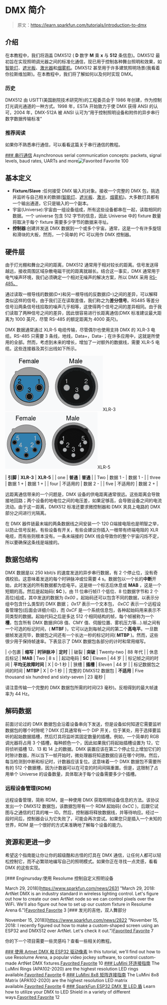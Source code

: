 # DMX 简介

> 原文：<https://learn.sparkfun.com/tutorials/introduction-to-dmx>

## 介绍

在本教程中，我们将涵盖 DMX512 ( **D** 数字 **M** 乘 **x** 与 **512** 条信息)。DMX512 最初旨在实现照明调光器之间的标准化通信，现已用于控制各种舞台照明和效果，如[智能灯](https://en.wikipedia.org/wiki/Intelligent_lighting)、[遮光板](https://en.wikipedia.org/wiki/Gobo_(lighting))、[激光器](https://en.wikipedia.org/wiki/Laser_lighting_display)和[烟雾机](https://en.wikipedia.org/wiki/Fog_machine)。DMX512 甚至用于许多建筑照明场景(我看着你拉斯维加斯)。在本教程中，我们将了解如何以及何时实现 DMX。

### 历史

DMX512 由 USITT(美国剧院技术研究所)的工程委员会于 1986 年创建，作为控制灯光调光通道的一种方式。1998 年，ESTA 开始致力于使 DMX 获得 ANSI 的认可，2004 年，DMX-512A 被 ANSI 认可为“用于控制照明设备和附件的异步串行数字数据传输标准”

### 推荐阅读

如果你不熟悉串行通信，可以看看这篇关于串行通信的教程。

[](https://learn.sparkfun.com/tutorials/serial-communication) [### 串行通信](https://learn.sparkfun.com/tutorials/serial-communication) Asynchronous serial communication concepts: packets, signal levels, baud rates, UARTs and more![Favorited Favorite](# "Add to favorites") 100

## 基本定义

*   **Fixture/Slave** :任何接受 DMX 输入的对象。接收一个完整的 DMX 包，挑选并监听与自己相关的数据([智能灯](https://en.wikipedia.org/wiki/Intelligent_lighting)、[遮光板](https://en.wikipedia.org/wiki/Gobo_(lighting))、[激光](https://en.wikipedia.org/wiki/Laser_lighting_display)、[烟雾机](https://en.wikipedia.org/wiki/Fog_machine))。大多数灯具都有一个输出通道，它只是输入的一个副本。
*   宇宙(Universe):宇宙由一组设备组成，所有这些设备都串在一起，读取相同的数据。一个 universe 包含 512 字节的信息，因此 Universe 中的 fixture 数量将取决于每个 fixture 需要多少字节的数据来寻址。
*   **控制器**:创建并发送 DMX 数据到一个或多个宇宙。通常，这是一个有许多旋钮和滑块的大板，然而，一个简单的 PC 可以用作 DMX 控制器。

## 硬件层

由于灯光棚和舞台之间的距离，DMX512 通常用于相对较长的距离。信号发送得越远，接收周围区域杂散电磁干扰的距离就越长。结合这一事实，DMX 通常用于电气噪声环境，我们必须确定一个相对无噪声的解决方案，所以 DMX 采用 [RS-485。](https://en.wikipedia.org/wiki/RS-485)

通过读取一根导线的数据(D+)和另一根导线的反数据(D-)之间的差异，可以解释类似这样的信号。由于我们正在读取差值，我们称之为**差分信号**。RS485 等差分信号沿两条信号线拾取的噪声几乎相等，这使得两个信号之间的差异相同。由于我们读取了两种信号之间的差异，因此很容易进行长距离通信(DMX 标准建议最大距离为 1000 英尺，尽管 RS-485 的额定距离为 4000 英尺)。

DMX 数据通常通过 XLR-5 电缆传输，尽管偶尔也使用支持 DMX 的 XLR-3 电缆。RS-485 只需要 3 条线，地线，Data+，Data-；在许多应用中，这就是所使用的全部。然而，考虑到未来的增长，增加了一对额外的数据线，需要 XLR-5 电缆。这些连接器及其引出线如下所示。

[![XLR-3](img/6d9693359b7b1ecd0c2adbacfa94e057.png)](https://cdn.sparkfun.com/assets/learn_tutorials/8/3/6/xlr-3_vs_5.PNG)XLR-3[![XLR-5](img/025371a0138053b0d466155ea483cff9.png)](https://cdn.sparkfun.com/assets/learn_tutorials/8/3/6/XLR-5.PNG)XLR-5

| **引脚** | **XLR-3** | **XLR-5** |
| one | **普通** | **普通** |
| Two | 数据 1 - | 数据 1 - |
| three | 数据 1 + | 数据 1 + |
| four | 不适用的 | 数据 2 - |
| five | 不适用的 | 数据 2 + |

远距离通信带来的一个问题是，DMX 设备的供电距离通常很远。这些距离会导致接地回路；两个设备的地电位之间的电压差，如果足够高，会导致设备之间的电流流动。由于这一距离，DMX512 标准还要求微控制器和 DMX 夹具上电路的 DMX 部分之间进行光隔离。

在 DMX 器件链最末端的两条数据线之间安装一个 120 &ohm;端接电阻也是明智之举，以防止信号反射。有些设备有开关，有些会建议你插入一根带有终端电阻的 XLR 电缆，而有些则根本没有。一条未端接的 DMX 线会导致你的整个宇宙闪烁不定，所以要确保这条线是端接的。

## 数据包结构

DMX 数据是以 250 kbit/s 的速度发送的异步串行数据，有 2 个停止位，没有奇偶校验。这意味着发送的每个时钟脉冲或位需要 4 s。数据包以一个长的**中断**开始，此时发送的所有数据都为低电平。这是继一个标志后休息或 **MAB** ，这是一个短期的高。然后是起始码( **SC** )，由 11 位串行帧(1 个低位、8 位数据字节和 2 个高位)组成，其中发送的数据为 *0x00* 。起始码还可以包含不同的数据，以表示分组中包含什么类型的 DMX 数据； *0x17* 表示一个文本包， *0xCC* 表示一个远程设备管理包(后面会详细介绍)，而 *0xCF* 是一个系统信息包，各种起始码用来表示不同类型的数据。起始代码之后是多达 512 个相同结构的帧，每个帧被称为一个**槽**，包含所有 DMX 数据(RGB 值、CMY 值、伺服位置、雾机压力等...).帧之间有一个可选的标记时间，( **MTBF** )，它可以达到每帧之间的第二个**高电平**。一旦数据帧发送完毕，数据包之间还有一个长达一秒的标记时间( **MTBP** )。然而，这些很少用于保持帧速率。下表显示了 DMX 数据包各部分的计时和常用缩写。

| 小包裹 | **缩写** | **时钟脉冲** | **定时** |
| 破裂 | **突破** | Twenty-two | 88 年代 |
| 休息后标记 | **MAB** | Two | 8 s |
| 起动电码 | **SC** | Eleven | 44 岁 |
| 标记帧之间的时间 | **平均无故障时间** | X | 0-1 秒 |
| 狭槽 | **插槽** | Eleven | 44 岁 |
| 标记数据包之间的时间 | **MTBP** | X | 0-1 秒 |
| 完整的 DMX512 数据包 | **不适用** | Five thousand six hundred and sixty-seven | 23 毫秒 |

请注意传输一个完整的 DMX 数据包所需的时间(23 毫秒)。反相得到的最大帧速率为 44 Hz。

## 解码数据

前面讨论过的 DMX 数据包会沿着设备串向下发送，但是设备如何知道它需要监听数据包的哪个时隙呢？DMX 灯具通常有一个 DIP 开关，位于某处，用于选择要监听的起始数据插槽，然后灯具将监听其固定数量的插槽。例如，一个简单的 RGB 调光器将占用 3 个插槽，每种颜色一个，因此如果我们将起始插槽设置为 12，它将侦听插槽 12、13 和 14 上的数据。DMX 装置应该在第二个停止位上增加它们的时隙计数器，所以当下一帧开始时，微处理器将知道数据应该在哪个时隙。然后，每当检测到中断和标记时，计数器应该复位。这意味着一个 DMX 数据包不需要所有的 512 个数据槽，因为计数器可以在可变的时间间隔重置。但是，这限制了占用单个 Universe 的设备数量，具体取决于每个设备需要多少个插槽。

### 远程设备管理(RDM)

远程设备管理，简称 RDM，是一种使用 DMX 获取照明设备信息的方法。该协议发出一个 DMX512 数据包，该数据包带有一个 RDM 起始码( *0xCC* )，后跟它试图与之通信的灯具的唯一 ID。然后，控制器将释放数据线，并等待响应。经过一段时间后，控制器会认为它失败了，可能会再次尝试。如果您只是插入一个未知的世界，RDM 是一个很好的方式来准确地了解每个设备的能力。

## 资源和更进一步

希望这个指南能让你让你的超级酷和古怪的灯具在 DMX 通信，让任何人都可以轻松控制它，而不必繁琐地编写自己的照明模式。如果你正在寻找一点灵感，看看 DMX 的这些实现。

[](https://www.sparkfun.com/news/2631 "March 29, 2018: ArtNet DMX is an industry standard in wireless lighting control. Let's figure out how to create our own ArtNet node so we can control pixels over the WiFi. We'll also figure out how to set up our custom fixture in Resolume Arena 6.") [### Enginursday:使用 Resolume 控制自定义照明设备

March 29, 2018](https://www.sparkfun.com/news/2631 "March 29, 2018: ArtNet DMX is an industry standard in wireless lighting control. Let's figure out how to create our own ArtNet node so we can control pixels over the WiFi. We'll also figure out how to set up our custom fixture in Resolume Arena 6.")[Favorited Favorite](# "Add to favorites") 3[](https://www.sparkfun.com/news/2822 "November 15, 2018: I recently figured out how to make a custom-shaped screen using an ESP32 and DMX512 over ArtNet. Let's check it out.") [### 发光的吉他，双人舞部分

November 15, 2018](https://www.sparkfun.com/news/2822 "November 15, 2018: I recently figured out how to make a custom-shaped screen using an ESP32 and DMX512 over ArtNet. Let's check it out.")[Favorited Favorite](# "Add to favorites") 7

你的下一个项目需要一些灵感吗？查看一些相关的教程。

[](https://learn.sparkfun.com/tutorials/using-artnet-dmx-and-the-esp32-to-drive-pixels) [### 使用 Artnet DMX 和 ESP32 驱动像素](https://learn.sparkfun.com/tutorials/using-artnet-dmx-and-the-esp32-to-drive-pixels) In this tutorial, we'll find out how to use Resolume Arena, a popular video jockey software, to control custom-made ArtNet DMX fixtures.[Favorited Favorite](# "Add to favorites") 10[](https://learn.sparkfun.com/tutorials/lumini-ring-hookup-guide) [### LuMini 环连接指南](https://learn.sparkfun.com/tutorials/lumini-ring-hookup-guide) The LuMini Rings (APA102-2020) are the highest resolution LED rings available.[Favorited Favorite](# "Add to favorites") 6[](https://learn.sparkfun.com/tutorials/lumini-8x8-matrix-hookup-guide) [### LuMini 8x8 矩阵连接指南](https://learn.sparkfun.com/tutorials/lumini-8x8-matrix-hookup-guide) The LuMini 8x8 Matrix (APA102-2020) are the highest resolution LED matrix available.[Favorited Favorite](# "Add to favorites") 6[](https://learn.sparkfun.com/tutorials/sparkfun-esp32-dmx-to-led-shield) [### SparkFun ESP32 DMX 至 LED 盾](https://learn.sparkfun.com/tutorials/sparkfun-esp32-dmx-to-led-shield) Learn how to utilize your DMX to LED Shield in a variety of different ways.[Favorited Favorite](# "Add to favorites") 12